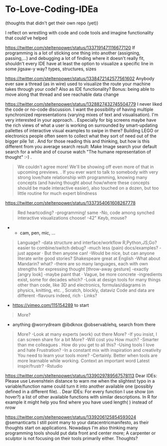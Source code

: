 # To-Love-Coding-IDEa
(thoughts that didn't get their own repo (yet))

I reflect on wrestling with code and code tools and imagine functionality that could've helped

https://twitter.com/steltenpower/status/1337191471116677120
If programming is a lot of sticking one thing into another (assigning, passing,...) and debugging a lot of finding where it doesn't really fit, shouldn't every IDE have at least the option to visualize a specific line in some jigsaw-y way? types, structures, sizes

https://twitter.com/steltenpower/status/1338472142577561602
Anybody ever saw a thread (as in wire) used to visualize the route your machine takes through your code?
Also as IDE functionality?
Bonus: being able to move along that thread and see reachable data change

https://twitter.com/steltenpower/status/1328827432745504779
I never liked the code or no-code discussion. I want the possibility of having multiple synchronized representations (varying mixes of text and visualisation). I'm very interested in your approach.
.
Especially for big screens maybe have the rich views of what a user is working on surrounded by smart-updating pallettes of interactive visual examples to swipe in there? Building LEGO or electronics people often seem to collect what they sort of need out of the bigger pile 1st
.
And for those reading this and thinking, but how is this different from you average search result: Make Image search your default search for a while and of course watch "The humane representation of thought" :-)
.
> We couldn't agree more! We'll be showing off even more of that in upcoming previews.
.
If you ever want to talk to somebody with very strong love/hate relationship with programming, knowing many concepts (and having thought about how/where these concepts should be made interactive easier), also touched on a dozen, but too little routine for much expert blindness

https://twitter.com/steltenpower/status/1337354061608267778
>Red heartcoding?
-programming!
>same
-No, code among synched interactive visualizations
>choose!
-42"
>Keyb, mouse?
- + cam, pen, mic, …
>Language?
-data structure and interface/workflow
>R,Python,JS,Go?
easier to combine/switch
>debug?
-much less (pain)
>docs/examples?
-just appear
·
>But then anyone can!
-Would be nice, but can anyone literate write good stories?
>Shakespeare great at English
-What about Mandarin?
>what?
-there are so many languages, each with own strengths for expressing thought
>[throw-away gesture]
-exactly
>[angry look]
-maybe paint that
·
>Vague, be more concrete
-ingredients exist, some for decades
>which?
-Look at design tools for many things other than code, like 3D and electronics, formulas/diagrams in physics, knitting, etc. , Scratch, blockly, dataviz
>Code and data are different
-flavours indeed, rich
·
>Links?
- https://vimeo.com/115154289 to start
>More?
- anything @worrydream @ibdknox @observablehq, search from there
>More?
-Look at many experts (work) out there
>More?
-If you insist, I can screen share for a bit
>More?
-Will cost you
>How much?
-Smarter than me colleagues
.
>How do you get to all this?
-Using tools I love and hate
>Frustration?
-In a constant mix with inspiration and creativity
>You need to learn your tools more?
-Certainly. Better when tools are more learnable while working. Context an important word
>Latest inspir/frustr?
-Rstudio

https://twitter.com/steltenpower/status/1339029789567578113
Dear IDEs:
Please use Levenshtein distance to warn me when the slightest typo in a variable/function name could turn it into another available one (possibly defined in a different file).
.
Dear IDEs:
For every function I use show (on hover?) a list of other available functions with similar descriptions.
In R for example it might help you find where you have used length( ) instead of nrow

https://twitter.com/steltenpower/status/1339206125854593024
@semanticarts I still point many to your datacentricmanifesto, as their thoughts start on applications. Nowadays I'm also thinking many programming tools should put data front and center more; A carpenter or sculptor is not focusing on their tools primarily either. Thoughts?

